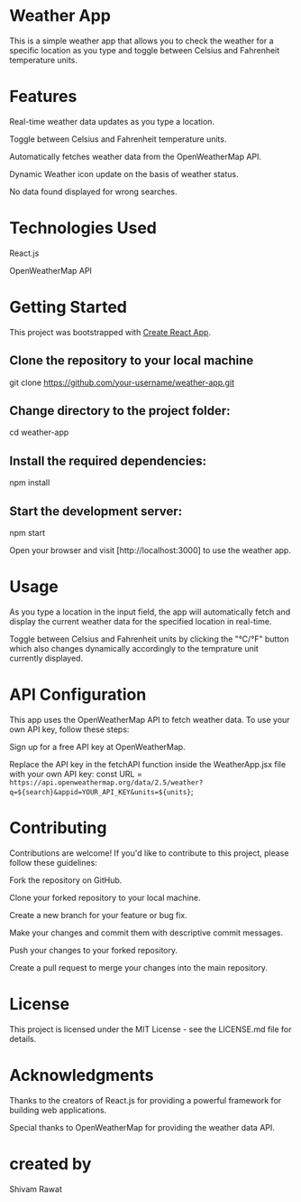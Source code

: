 # Weather App

This is a simple weather app that allows you to check the weather for a specific location as you type and toggle between Celsius and Fahrenheit temperature units.

# Features

Real-time weather data updates as you type a location.

Toggle between Celsius and Fahrenheit temperature units.

Automatically fetches weather data from the OpenWeatherMap API.

Dynamic Weather icon update on the basis of weather status.

No data found displayed for wrong searches.


# Technologies Used

React.js

OpenWeatherMap API


# Getting Started 

This project was bootstrapped with [Create React App](https://github.com/facebook/create-react-app).

## Clone the repository to your local machine
git clone https://github.com/your-username/weather-app.git

## Change directory to the project folder:
cd weather-app

## Install the required dependencies:
npm install

## Start the development server:
npm start

Open your browser and visit [http://localhost:3000] to use the weather app.

# Usage

As you type a location in the input field, the app will automatically fetch and display the current weather data for the specified location in real-time.

Toggle between Celsius and Fahrenheit units by clicking the "°C/°F" button which also changes dynamically accordingly to the temprature unit currently displayed.

# API Configuration

This app uses the OpenWeatherMap API to fetch weather data. To use your own API key, follow these steps:

Sign up for a free API key at OpenWeatherMap.

Replace the API key in the fetchAPI function inside the WeatherApp.jsx file with your own API key:
const URL = `https://api.openweathermap.org/data/2.5/weather?q=${search}&appid=YOUR_API_KEY&units=${units}`;

# Contributing
Contributions are welcome! If you'd like to contribute to this project, please follow these guidelines:

Fork the repository on GitHub.

Clone your forked repository to your local machine.

Create a new branch for your feature or bug fix.

Make your changes and commit them with descriptive commit messages.

Push your changes to your forked repository.

Create a pull request to merge your changes into the main repository.

# License
This project is licensed under the MIT License - see the LICENSE.md file for details.

# Acknowledgments
Thanks to the creators of React.js for providing a powerful framework for building web applications.

Special thanks to OpenWeatherMap for providing the weather data API.

# created by
Shivam Rawat